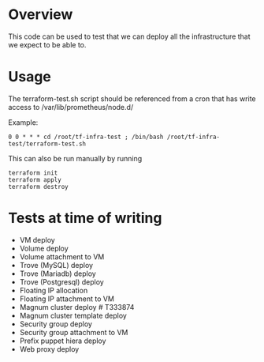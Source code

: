 # Overview

This code can be used to test that we can deploy all the infrastructure that we expect to be able to.

# Usage
The terraform-test.sh script should be referenced from a cron that has write access to /var/lib/prometheus/node.d/

Example:
```
0 0 * * * cd /root/tf-infra-test ; /bin/bash /root/tf-infra-test/terraform-test.sh
```

This can also be run manually by running
```
terraform init
terraform apply
terraform destroy
```

# Tests at time of writing
- VM deploy
- Volume deploy
- Volume attachment to VM
- Trove (MySQL) deploy
- Trove (Mariadb) deploy
- Trove (Postgresql) deploy
- Floating IP allocation
- Floating IP attachment to VM
- Magnum cluster deploy # T333874
- Magnum cluster template deploy
- Security group deploy
- Security group attachment to VM
- Prefix puppet hiera deploy
- Web proxy deploy
